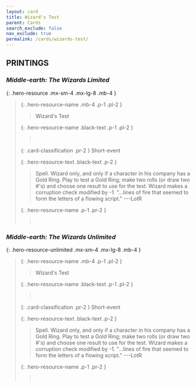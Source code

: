 ```yaml
---
layout: card
title: Wizard's Test
parent: Cards
search_exclude: false
nav_exclude: true
permalink: /cards/wizards-test/
---
```


## PRINTINGS


### _Middle-earth: The Wizards Limited_

{: .hero-resource .mx-sm-4 .mx-lg-8 .mb-4 }
> {: .hero-resource-name .mb-4 .p-1 .pl-2 }
> > <div class="card-mp"></div>
> > <div class="card-name">Wizard's Test</div>
>
> {: .hero-resource-name .black-text .p-1 .pl-2 }
> > &nbsp;
>
> {: .card-classification .pr-2 }
> Short-event
>
> {: .hero-resource-text .black-text .p-2 }
> > Spell. Wizard only, and only if a character in his company has a Gold Ring. Play to test a Gold Ring; make two rolls (or draw two #'s) and choose one result to use for the test. Wizard makes a corruption check modified by -1.  "...lines of fire that seemed to form the letters of a flowing script." ---LotR 
> 
> {: .hero-resource-name .p-1 .pr-2 }
> > <div class="card-shield"></div>
> > <div class="card-corruption">&nbsp;</div>

### _Middle-earth: The Wizards Unlimited_

{: .hero-resource-unlimited .mx-sm-4 .mx-lg-8 .mb-4 }
> {: .hero-resource-name .mb-4 .p-1 .pl-2 }
> > <div class="card-mp"></div>
> > <div class="card-name">Wizard's Test</div>
>
> {: .hero-resource-name .black-text .p-1 .pl-2 }
> > &nbsp;
>
> {: .card-classification .pr-2 }
> Short-event
>
> {: .hero-resource-text .black-text .p-2 }
> > Spell. Wizard only, and only if a character in his company has a Gold Ring. Play to test a Gold Ring; make two rolls (or draw two #'s) and choose one result to use for the test. Wizard makes a corruption check modified by -1.  "...lines of fire that seemed to form the letters of a flowing script." ---LotR 
> 
> {: .hero-resource-name .p-1 .pr-2 }
> > <div class="card-shield"></div>
> > <div class="card-corruption">&nbsp;</div>
